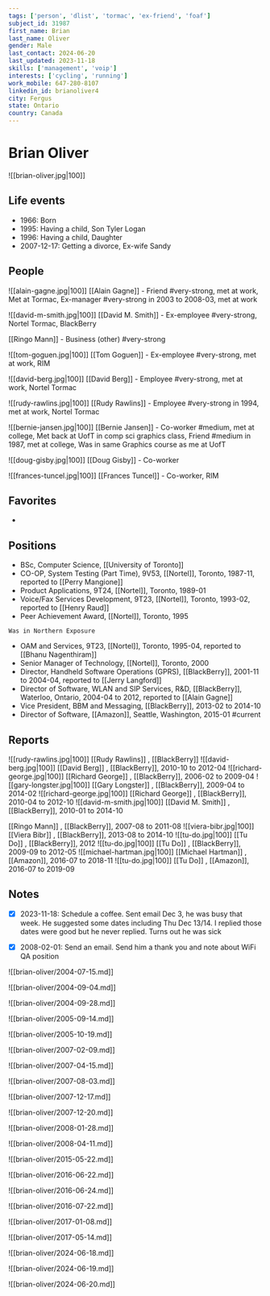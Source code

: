 ```yaml
---
tags: ['person', 'dlist', 'tormac', 'ex-friend', 'foaf']
subject_id: 31987
first_name: Brian
last_name: Oliver
gender: Male
last_contact: 2024-06-20
last_updated: 2023-11-18
skills: ['management', 'voip']
interests: ['cycling', 'running']
work_mobile: 647-280-8107
linkedin_id: brianoliver4
city: Fergus
state: Ontario
country: Canada
---
```


# Brian Oliver


![[brian-oliver.jpg|100]]

## Life events

- 1966: Born
- 1995: Having a child, Son Tyler Logan
- 1996: Having a child, Daughter
- 2007-12-17: Getting a divorce, Ex-wife Sandy


## People

![[alain-gagne.jpg|100]]
[[Alain Gagne]] - Friend #very-strong, met at work, Met at Tormac, Ex-manager #very-strong in 2003 to 2008-03, met at work

![[david-m-smith.jpg|100]]
[[David M. Smith]] - Ex-employee #very-strong, Nortel Tormac, BlackBerry

[[Ringo Mann]] - Business (other) #very-strong

![[tom-goguen.jpg|100]]
[[Tom Goguen]] - Ex-employee #very-strong, met at work, RIM

![[david-berg.jpg|100]]
[[David Berg]] - Employee #very-strong, met at work, Nortel Tormac

![[rudy-rawlins.jpg|100]]
[[Rudy Rawlins]] - Employee #very-strong in 1994, met at work, Nortel Tormac

![[bernie-jansen.jpg|100]]
[[Bernie Jansen]] - Co-worker #medium, met at college, Met back at UofT in comp sci graphics class, Friend #medium in 1987, met at college, Was in same Graphics course as me at UofT

![[doug-gisby.jpg|100]]
[[Doug Gisby]] - Co-worker

![[frances-tuncel.jpg|100]]
[[Frances Tuncel]] - Co-worker, RIM


## Favorites

- 

## Positions

- BSc, Computer Science, [[University of Toronto]]
- CO-OP, System Testing (Part Time), 9V53, [[Nortel]], Toronto, 1987-11, reported to [[Perry Mangione]]
- Product Applications, 9T24, [[Nortel]], Toronto, 1989-01
- Voice/Fax Services Development, 9T23, [[Nortel]], Toronto, 1993-02, reported to [[Henry Raud]]
- Peer Achievement Award, [[Nortel]], Toronto, 1995
```
Was in Northern Exposure
```

- OAM and Services, 9T23, [[Nortel]], Toronto, 1995-04, reported to [[Bhanu Nagenthiram]]
- Senior Manager of Technology, [[Nortel]], Toronto, 2000
- Director, Handheld Software Operations (GPRS), [[BlackBerry]], 2001-11 to 2004-04, reported to [[Jerry Langford]]
- Director of Software, WLAN and SIP Services, R&D, [[BlackBerry]], Waterloo, Ontario, 2004-04 to 2012, reported to [[Alain Gagne]]
- Vice President, BBM and Messaging, [[BlackBerry]], 2013-02 to 2014-10
- Director of Software, [[Amazon]], Seattle, Washington, 2015-01 #current

## Reports

![[rudy-rawlins.jpg|100]]
[[Rudy Rawlins]] , [[BlackBerry]]
![[david-berg.jpg|100]]
[[David Berg]] , [[BlackBerry]], 2010-10 to 2012-04
![[richard-george.jpg|100]]
[[Richard George]] , [[BlackBerry]], 2006-02 to 2009-04
![[gary-longster.jpg|100]]
[[Gary Longster]] , [[BlackBerry]], 2009-04 to 2014-02
![[richard-george.jpg|100]]
[[Richard George]] , [[BlackBerry]], 2010-04 to 2012-10
![[david-m-smith.jpg|100]]
[[David M. Smith]] , [[BlackBerry]], 2010-01 to 2014-10

[[Ringo Mann]] , [[BlackBerry]], 2007-08 to 2011-08
![[viera-bibr.jpg|100]]
[[Viera Bibr]] , [[BlackBerry]], 2013-08 to 2014-10
![[tu-do.jpg|100]]
[[Tu Do]] , [[BlackBerry]], 2012
![[tu-do.jpg|100]]
[[Tu Do]] , [[BlackBerry]], 2009-09 to 2012-05
![[michael-hartman.jpg|100]]
[[Michael Hartman]] , [[Amazon]], 2016-07 to 2018-11
![[tu-do.jpg|100]]
[[Tu Do]] , [[Amazon]], 2016-07 to 2019-09


## Notes

- [x]  2023-11-18: Schedule a coffee. Sent email Dec 3, he was busy that week. He suggested some dates including Thu Dec 13/14. I replied those dates were good but he never replied. Turns out he was sick
- [x]  2008-02-01: Send an email. Send him a thank you and note about WiFi QA position





![[brian-oliver/2004-07-15.md]]

![[brian-oliver/2004-09-04.md]]

![[brian-oliver/2004-09-28.md]]

![[brian-oliver/2005-09-14.md]]

![[brian-oliver/2005-10-19.md]]

![[brian-oliver/2007-02-09.md]]

![[brian-oliver/2007-04-15.md]]

![[brian-oliver/2007-08-03.md]]

![[brian-oliver/2007-12-17.md]]

![[brian-oliver/2007-12-20.md]]

![[brian-oliver/2008-01-28.md]]

![[brian-oliver/2008-04-11.md]]

![[brian-oliver/2015-05-22.md]]

![[brian-oliver/2016-06-22.md]]

![[brian-oliver/2016-06-24.md]]

![[brian-oliver/2016-07-22.md]]

![[brian-oliver/2017-01-08.md]]

![[brian-oliver/2017-05-14.md]]

![[brian-oliver/2024-06-18.md]]

![[brian-oliver/2024-06-19.md]]

![[brian-oliver/2024-06-20.md]]

